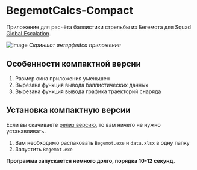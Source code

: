 # BegemotCalcs-Compact

Приложение для расчёта баллистики стрельбы из Бегемота для Squad [Global Escalation](https://steamcommunity.com/sharedfiles/filedetails/3014073690).

![image](https://github.com/user-attachments/assets/a81f0efa-d430-4698-8c34-ffd1bb39a983)
*Скриншот интерфейса приложения*

## Особенности компактной версии
1. Размер окна приложения уменьшен
2. Вырезана функция вывода баллистических данных
3. Вырезана функция вывода графика траекторий снаряда
   
## Установка компактную версии
Если вы скачиваете [релиз версию](https://github.com/FastGEUS/BegemotCalcs/releases/tag/v1.0), то вам ничего не нужно устанавливать. 
1. Вам необходимо распаковать `Begemot.exe` и `data.xlsx` в одну папку
2. Запустить `Begemot.exe`

**Программа запускается немного долго, порядка 10-12 секунд.**
